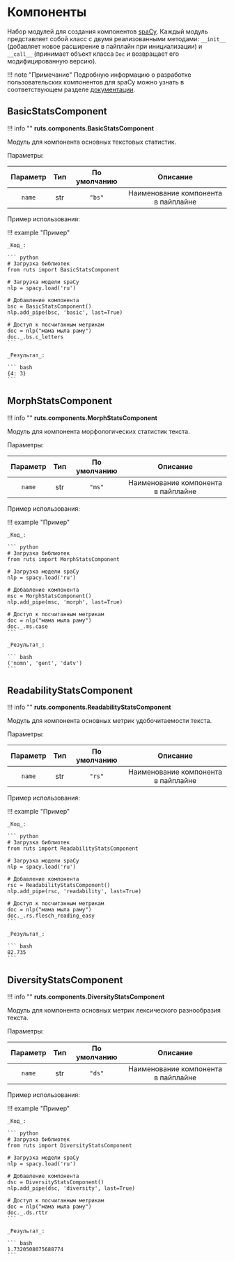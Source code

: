# Компоненты

Набор модулей для создания компонентов [spaCy](https://github.com/explosion/spaCy). Каждый модуль представляет собой класс с двумя реализованными методами: `__init__` (добавляет новое расширение в пайплайн при инициализации) и `__call__` (принимает объект класса `Doc` и возвращает его модифицированную версию).

!!! note "Примечание"
    Подробную информацию о разработке пользовательских компонентов для spaCy можно узнать в соответствующем разделе [документации](https://spacy.io/usage/processing-pipelines#custom-components).

## BasicStatsComponent

!!! info ""
    **ruts.components.BasicStatsComponent**

Модуль для компонента основных текстовых статистик.

Параметры:

| Параметр | Тип | По умолчанию | Описание |
| :------: | :-: | :----------: | :------: |
| `name` | str | `"bs"` | Наименование компонента в пайплайне |

Пример использования:

!!! example "Пример"

    _Код_:

    ``` python
    # Загрузка библиотек
    from ruts import BasicStatsComponent

    # Загрузка модели spaCy
    nlp = spacy.load('ru')

    # Добавление компонента
    bsc = BasicStatsComponent()
    nlp.add_pipe(bsc, 'basic', last=True)

    # Доступ к посчитанным метрикам
    doc = nlp("мама мыла раму")
    doc._.bs.c_letters
    ```

    _Результат_:

    ``` bash
    {4: 3}
    ```

## MorphStatsComponent

!!! info ""
    **ruts.components.MorphStatsComponent**

Модуль для компонента морфологических статистик текста.

Параметры:

| Параметр | Тип | По умолчанию | Описание |
| :------: | :-: | :----------: | :------: |
| `name` | str | `"ms"` | Наименование компонента в пайплайне |

Пример использования:

!!! example "Пример"

    _Код_:

    ``` python
    # Загрузка библиотек
    from ruts import MorphStatsComponent

    # Загрузка модели spaCy
    nlp = spacy.load('ru')

    # Добавление компонента
    msc = MorphStatsComponent()
    nlp.add_pipe(msc, 'morph', last=True)

    # Доступ к посчитанным метрикам
    doc = nlp("мама мыла раму")
    doc._.ms.case
    ```

    _Результат_:

    ``` bash
    ('nomn', 'gent', 'datv')
    ```

## ReadabilityStatsComponent

!!! info ""
    **ruts.components.ReadabilityStatsComponent**

Модуль для компонента основных метрик удобочитаемости текста.

Параметры:

| Параметр | Тип | По умолчанию | Описание |
| :------: | :-: | :----------: | :------: |
| `name` | str | `"rs"` | Наименование компонента в пайплайне |

Пример использования:

!!! example "Пример"

    _Код_:

    ``` python
    # Загрузка библиотек
    from ruts import ReadabilityStatsComponent

    # Загрузка модели spaCy
    nlp = spacy.load('ru')

    # Добавление компонента
    rsc = ReadabilityStatsComponent()
    nlp.add_pipe(rsc, 'readability', last=True)

    # Доступ к посчитанным метрикам
    doc = nlp("мама мыла раму")
    doc._.rs.flesch_reading_easy
    ```

    _Результат_:

    ``` bash
    82.735
    ```

## DiversityStatsComponent

!!! info ""
    **ruts.components.DiversityStatsComponent**

Модуль для компонента основных метрик лексического разнообразия текста.

Параметры:

| Параметр | Тип | По умолчанию | Описание |
| :------: | :-: | :----------: | :------: |
| `name` | str | `"ds"` | Наименование компонента в пайплайне |

Пример использования:

!!! example "Пример"

    _Код_:

    ``` python
    # Загрузка библиотек
    from ruts import DiversityStatsComponent

    # Загрузка модели spaCy
    nlp = spacy.load('ru')

    # Добавление компонента
    dsc = DiversityStatsComponent()
    nlp.add_pipe(dsc, 'diversity', last=True)

    # Доступ к посчитанным метрикам
    doc = nlp("мама мыла раму")
    doc._.ds.rttr
    ```

    _Результат_:

    ``` bash
    1.7320508075688774
    ```